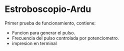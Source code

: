 # Estroboscopio-Ardu


Primer prueba de funcionamiento, contiene:

- Funcion para generar el pulso.
- Frecuencia del pulso controlada por
potenciometro.
- impresion en terminal
